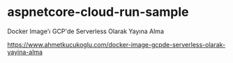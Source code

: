 # aspnetcore-cloud-run-sample

Docker Image'ı GCP'de Serverless Olarak Yayına Alma

https://www.ahmetkucukoglu.com/docker-image-gcpde-serverless-olarak-yayina-alma
